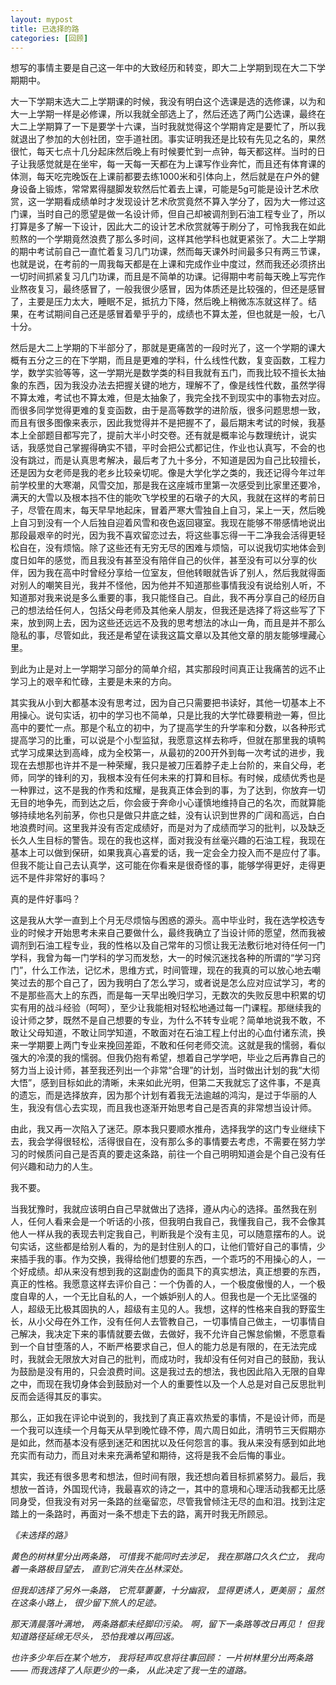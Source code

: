 ```yaml
---
layout: mypost
title: 已选择的路
categories: [回顾]
---
```

想写的事情主要是自己这一年中的大致经历和转变，即大二上学期到现在大二下学期期中。

大一下学期末选大二上学期课的时候，我没有明白这个选课是选的选修课，以为和大一上学期一样是必修课，所以我就全部选上了，然后还选了两门公选课，最终在大二上学期算了一下是要学十六课，当时我就觉得这个学期肯定是要忙了，所以我就退出了参加的大创社团，空手道社团。事实证明我还是比较有先见之名的，果然很忙，每天七点十几分起床然后晚上有时候要忙到一点钟，每天都这样。当时的日子让我感觉就是在坐牢，每一天每一天都在为上课写作业奔忙，而且还有体育课的体测，每天吃完晚饭在上课前都要去练1000米和引体向上，然后就是在户外的健身设备上锻炼，常常累得腿脚发软然后忙着去上课，可能是5g可能是设计艺术欣赏，这一学期看成绩单时才发现设计艺术欣赏竟然不算入学分了，因为大一修过这门课，当时自己的愿望是做一名设计师，但自己却被调剂到石油工程专业了，所以打算是多了解一下设计，因此大二的设计艺术欣赏就等于刷分了，可怜我我在如此煎熬的一个学期竟然浪费了那么多时间，这样其他学科也就更紧张了。大二上学期的期中考试前自己一直忙着复习几门功课，然而每天课外时间最多只有两三节课，也就是说，在考前的一周我每天都是在上课和完成作业中度过，然而我还必须挤出一切时间抓紧复习几门功课，而且是不简单的功课。记得期中考前每天晚上写完作业熬夜复习，最终感冒了，一般我很少感冒，因为体质还是比较强的，但还是感冒了，主要是压力太大，睡眠不足，抵抗力下降，然后晚上稍微冻冻就这样了。结果，在考试期间自己还是感冒着晕乎乎的，成绩也不算太差，但也就是一般，七八十分。

然后是大二上学期的下半部分了，那就是更痛苦的一段时光了，这一个学期的课大概有五分之三的在下学期，而且是更难的学科，什么线性代数，复变函数，工程力学，数学实验等等，这一学期光是数学类的科目我就有五门，而我比较不擅长太抽象的东西，因为我没办法去把握关键的地方，理解不了，像是线性代数，虽然学得不算太难，考试也不算太难，但是太抽象了，我完全找不到现实中的事物去对应。而很多同学觉得更难的复变函数，由于是高等数学的进阶版，很多问题思想一致，而且有很多图像来表示，因此我觉得并不是把握不了，最后期末考试的时候，我基本上全部题目都写完了，提前大半小时交卷。还有就是概率论与数理统计，说实话，我感觉自己掌握得确实不错，平时会把公式都记住，作业也认真写，不会的也没有跳过，而是认真思考解决，最后考了九十多分，不知道是因为自己比较擅长，还是因为女老师是我的老乡比较亲切呢。像是大学化学之类的，我还记得今年过年前学校里的大寒潮，风雪交加，那是我在这座城市里第一次感受到比家里还要冷，满天的大雪以及根本挡不住的能吹飞学校里的石墩子的大风，我就在这样的考前日子，尽管在周末，每天早早地起床，冒着严寒大雪独自上自习，呆上一天，然后晚上自习到没有一个人后独自迎着风雪和夜色返回寝室。我现在能够不带感情地说出那段最艰辛的时光，因为我不喜欢留恋过去，将这些事忘得一干二净我会活得更轻松自在，没有烦恼。除了这些还有无穷无尽的困难与烦恼，可以说我切实地体会到度日如年的感觉，而且我没有甚至没有陪伴自己的伙伴，甚至没有可以分享的伙伴，因为我在高中时曾经分享给一位室友，但他转眼就告诉了别人，然后我就得面对别人的嘲笑目光，我并不怪他，因为他并不知道那些事情我没有说给别人听，不知道那对我来说是多么重要的事，我只能怪自己。自此，我不再分享自己的经历自己的想法给任何人，包括父母老师及其他亲人朋友，但我还是选择了将这些写了下来，放到网上去，因为这些还远远不及我的思考想法的冰山一角，而且是并不那么隐私的事，尽管如此，我还是希望在读我这篇文章以及其他文章的朋友能够埋藏心里。

到此为止是对上一学期学习部分的简单介绍，其实那段时间真正让我痛苦的远不止学习上的艰辛和忙碌，主要是未来的方向。

其实我从小到大都基本没有思考过，因为自己只需要把书读好，其他一切基本上不用操心。说句实话，初中的学习也不简单，只是比我的大学忙碌要稍逊一筹，但比高中的要忙一点。那是个私立的初中，为了提高学生的升学率和分数，以各种形式提高学习的比重，可以说是个小型监狱，我愿意这样去称呼，但就在那里我的填鸭式学习成果达到高峰，成为全校第一，从最初的200开外到每一次考试的进步，我现在去想那也许并不是一种荣耀，我只是被刀压着脖子走上台阶的，来自父母，老师，同学的锋利的刃，我根本没有任何未来的打算和目标。有时候，成绩优秀也是一种罪过，这不是我的作秀和炫耀，是我真正体会到的事，为了达到，你放弃一切无目的地争先，而到达之后，你会疲于奔命小心谨慎地维持自己的名次，而就算能够持续地名列前茅，你也只是做只井底之蛙，没有认识到世界的广阔和高远，白白地浪费时间。这里我并没有否定成绩好，而是对为了成绩而学习的批判，以及缺乏长久人生目标的警告。现在的我也这样，面对我没有丝毫兴趣的石油工程，我现在基本上可以做到保研，如果我真心喜爱的话，我一定会全力投入而不是应付了事。但我不能让自己去认真学，这可能在你看来是很奇怪的事，能够学得更好，走得更远不是件非常好的事吗？

真的是件好事吗？

这是我从大学一直到上个月无尽烦恼与困惑的源头。高中毕业时，我在选学校选专业的时候才开始思考未来自己要做什么，最终我确立了当设计师的愿望，然而我被调剂到石油工程专业，我的性格以及自己常年的习惯让我无法敷衍地对待任何一门学科，我曾为每一门学科的学习而发愁，大一的时候沉迷找各种的所谓的“学习窍门”，什么工作法，记忆术，思维方式，时间管理，现在的我真的可以放心地去嘲笑过去的那个自己了，因为我明白了怎么学习，或者说是怎么应对应试学习，考的不是那些高大上的东西，而是每一天早出晚归学习，无数次的失败反思中积累的切实有用的战斗经验（呵呵），至少让我能相对轻松地通过每一门课程。那继续我的设计师之梦，既然不是自己想要的专业，为什么不转专业呢？简单地说我不敢，不敢让父母知道，不敢让同学知道，不敢面对在石油工程上付出的心血付诸东流，换来一学期要上两门专业来挽回差距，不敢和任何老师交流。这就是我的懦弱，看似强大的冷漠的我的懦弱。但我仍抱有希望，想着自己学学吧，毕业之后再靠自己的努力当上设计师，甚至我还列出一个非常“合理”的计划，当时做出计划的我“大彻大悟”，感到目标如此的清晰，未来如此光明，但第二天我就忘了这件事，不是真的遗忘，而是选择放弃，因为那个计划有着我无法逾越的鸿沟，是过于华丽的人生，我没有信心去实现，而且我也逐渐开始思考自己是否真的非常想当设计师。

由此，我又再一次陷入了迷茫。原本我只要顺水推舟，选择我学的这门专业继续下去，我会学得很轻松，活得很自在，没有那么多的事情要去考虑，不需要在努力学习的时候质问自己是否真的要走这条路，前往一个自己明明知道会是个自己没有任何兴趣和动力的人生。

我不要。

当我犹豫时，我就应该明白自己早就做出了选择，遵从内心的选择。虽然我在别人，任何人看来会是一个听话的小孩，但我明白我自己，我懂我自己，我不会像其他人一样从我的表现去判定我自己，判断我是个没有主见，可以随意摆布的人。说句实话，这些都是给别人看的，为的是封住别人的口，让他们管好自己的事情，少来插手我的事。作为交换，我得给他们想要的东西，一个乖巧的不用操心的人，一个好成绩。却从来没有想到我的这副虚伪的面具下的真实想法，真正想要的东西，真正的性格。我愿意这样去评价自己：一个伪善的人，一个极度傲慢的人，一个极度自卑的人，一个无比自私的人，一个嫉妒别人的人。但我也是一个无比坚强的人，超级无比极其固执的人，超级有主见的人。我想，这样的性格来自我的野蛮生长，从小父母在外工作，没有任何人去管教自己，一切事情自己做主，一切事情自己解决，我决定下来的事情就要去做，去做好，我不允许自己懈怠偷懒，不愿意看到一个自甘堕落的人，不断严格要求自己，但人的能力总是有限的，在无法完成时，我就会无限放大对自己的批判，而成功时，我却没有任何对自己的鼓励，我认为鼓励是没有用的，只会浪费时间。这是我过去的想法，我也因此陷入无限的自卑之中，而现在我切身体会到鼓励对一个人的重要性以及一个人总是对自己反思批判反而会适得其反的事实。

那么，正如我在评论中说到的，我找到了真正喜欢热爱的事情，不是设计师，而是一个我可以连续一个月每天从早到晚忙碌不停，周六周日如此，清明节三天假期亦是如此，然而基本没有感到迷茫和困扰以及任何怨言的事。我从来没有感到如此地充实而有动力，而且对未来充满希望和期待，这将是我不会后悔的事业。

其实，我还有很多思考和想法，但时间有限，我还想向着目标抓紧努力。最后，我想放一首诗，外国现代诗，我最喜欢的诗之一，其中的意境和心理活动我都无比感同身受，但我没有对另一条路的丝毫留恋，尽管我曾倾注无尽的血和泪。找到注定踏上的一条路时，再面对一条不想走下去的路，离开时我无所顾忌。

*《未选择的路》*

*黄色的树林里分出两条路，*
*可惜我不能同时去涉足，*
*我在那路口久久伫立，*
*我向着一条路极目望去，*
*直到它消失在丛林深处。*

*但我却选择了另外一条路，*
*它荒草萋萋，十分幽寂，*
*显得更诱人，更美丽；*
*虽然在这条小路上，*
*很少留下旅人的足迹。*

*那天清晨落叶满地，*
*两条路都未经脚印污染。*
*啊，留下一条路等改日再见！*
*但我知道路径延绵无尽头，*
*恐怕我难以再回返。*

*也许多少年后在某个地方，*
*我将轻声叹息将往事回顾：*
*一片树林里分出两条路——*
*而我选择了人际更少的一条，*
*从此决定了我一生的道路。*


